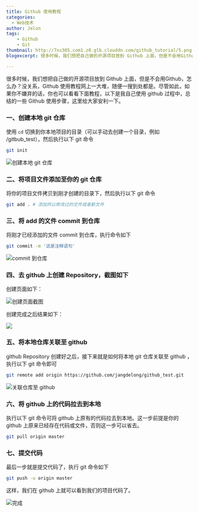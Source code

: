 ```yaml
---
title: Github 使用教程
categories:
  - Web技术
author: Jelon
tags:
	- Github
	- Git
thumbnail: http://7xs305.com1.z0.glb.clouddn.com/github_tutorial/5.png
blogexcerpt: 很多时候，我们想把自己做的开源项目放到 Github 上面，但是不会用Github，怎么办？没关系，Github 使用教程网上一大堆，随便一搜到处都是。尽管如此，如果你不嫌弃的话，你也可以看看下面教程，以下是我自己使用 github 过程中，总结的一些 Github 使用步骤，这里给大家安利以下...

---
```


很多时候，我们想把自己做的开源项目放到 Github 上面，但是不会用Github，怎么办？没关系，Github 使用教程网上一大堆，随便一搜到处都是。尽管如此，如果你不嫌弃的话，你也可以看看下面教程，以下是我自己使用 github 过程中，总结的一些 Github 使用步骤，这里给大家安利一下。

### 一、创建本地 git 仓库

使用 `cd` 切换到你本地项目的目录（可以手动去创建一个目录，例如 /gitbub_test），然后执行以下 git 命令

```bash
git init
```

![创建本地 git 仓库](http://7xs305.com1.z0.glb.clouddn.com/github_tutorial/1.png)

### 二、将项目文件添加至你的 git 仓库

将你的项目文件拷贝到刚才创建的目录下，然后执行以下 git 命令

```bash
git add . # 添加所以修改过的文件或者新文件
```

### 三、将 add 的文件 commit 到仓库

将刚才已经添加的文件 commit 到仓库，执行命令如下

```bash
git commit -m '这是注释语句'
```
![commit 到仓库](http://7xs305.com1.z0.glb.clouddn.com/github_tutorial/3.png)

### 四、去 github 上创建 Repository，截图如下

创建页面如下：

![创建页面截图](http://7xs305.com1.z0.glb.clouddn.com/github_tutorial/2.png)

创建完成之后结果如下：

![](http://7xs305.com1.z0.glb.clouddn.com/github_tutorial/6.png)

### 五、将本地仓库关联至 github

github Repository 创建好之后，接下来就是如何将本地 git 仓库关联至 github ，执行以下 git 命令即可

```bash
git remote add origin https://github.com/jangdelong/github_test.git
```

![关联仓库至 github](http://7xs305.com1.z0.glb.clouddn.com/github_tutorial/4.png)

### 六、将 github 上的代码拉去到本地

执行以下 git 命令可将 github 上原有的代码拉去到本地。这一步前提是你的 github 上原来已经存在代码或文件，否则这一步可以省去。

```bash
git pull origin master
```

### 七、提交代码

最后一步就是提交代码了，执行 git 命令如下

```bash
git push -u origin master
```

这样，我们在 github 上就可以看到我们的项目代码了。

![完成](http://7xs305.com1.z0.glb.clouddn.com/github_tutorial/5.png)









